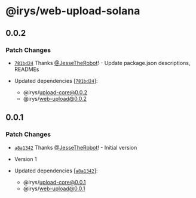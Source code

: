 # @irys/web-upload-solana

## 0.0.2

### Patch Changes

- [`781bd24`](https://github.com/Irys-xyz/network-bundler-js-sdk/commit/781bd243f8da378acd996130d9b6fd6fe33c0499) Thanks [@JesseTheRobot](https://github.com/JesseTheRobot)! - Update package.json descriptions, READMEs

- Updated dependencies [[`781bd24`](https://github.com/Irys-xyz/network-bundler-js-sdk/commit/781bd243f8da378acd996130d9b6fd6fe33c0499)]:
  - @irys/upload-core@0.0.2
  - @irys/web-upload@0.0.2

## 0.0.1

### Patch Changes

- [`a8a1342`](https://github.com/Irys-xyz/network-bundler-js-sdk/commit/a8a134288cb0197c2e30121a1c2f17f8e02731d9) Thanks [@JesseTheRobot](https://github.com/JesseTheRobot)! - Initial version

- Version 1

- Updated dependencies [[`a8a1342`](https://github.com/Irys-xyz/network-bundler-js-sdk/commit/a8a134288cb0197c2e30121a1c2f17f8e02731d9)]:
  - @irys/upload-core@0.0.1
  - @irys/web-upload@0.0.1
